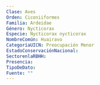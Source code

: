 ```yaml
---
Clase: Aves
Orden: Ciconiiformes
Familia: Ardeidae
Género: Nycticorax
Especie: Nycticorax nycticorax
NombreComún: Huairavo
CategoríaUICN: Preocupación Menor
EstadoConservaciónNacional: 
SectorenlaRBHH: 
Presencia: 
TipoDeDato: 
Fuente: ""
---
```

